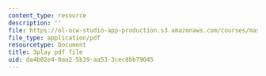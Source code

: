 ```yaml
---
content_type: resource
description: ''
file: https://ol-ocw-studio-app-production.s3.amazonaws.com/courses/mas-s62-cryptocurrency-engineering-and-design-spring-2018/da4b02e40aa25b39aa533cec8bb79045_gF4Mkkhyz1Q.pdf
file_type: application/pdf
resourcetype: Document
title: 3play pdf file
uid: da4b02e4-0aa2-5b39-aa53-3cec8bb79045
---
```

